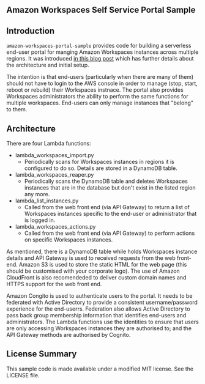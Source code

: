 ## Amazon Workspaces Self Service Portal Sample

## Introduction
`amazon-workspaces-portal-sample` provides code for building a serverless end-user portal for manging Amazon Workspaces instances across multiple regions. It was introduced [in this blog post](https://aws.amazon.com/blogs/desktop-and-application-streaming/creating-a-self-service-portal-for-amazon-workspaces-end-users/) which has further details about the architecture and initial setup.

The intention is that end-users (particularly when there are many of them) should not have to login to the AWS console in order to manage (stop, start, reboot or rebuild) their Workspaces instnace. The portal also provides Workspaces administrators the ability to perform the same functions for multiple workspaces. End-users can only manage instances that "belong" to them.

## Architecture

There are four Lambda functions:
 - lambda_workspaces_import.py
   - Periodically scans for Workspaces instances in regions it is configured to do so. Details are stored in a DynamoDB table.
 - lambda_workspaces_reaper.py
   - Periodically scans the DynamoDB table and deletes Workspaces instances that are in the database but don't exist in the listed region any more.
 - lambda_list_instances.py
   - Called from the web front end (via API Gateway) to return a list of Workspaces instances specific to the end-user or administrator that is logged in.
 - lambda_workspaces_actions.py
   - Called from the web front end (via API Gateway) to perform actions on specific Workspaces instances.

As mentioned, there is a DynamoDB table while holds Workspaces instance details and API Gateway is used to received requests from the web front-end. Amazon S3 is used to store the static HTML for the web page (this should be customised with your corporate logo). The use of Amazon CloudFront is also recomendeded to deliver custom domain names and HTTPS support for the web front end.

Amazon Congito is used to authenticate users to the portal. It needs to be federated with Active Directory to provide a consistent username/password experience for the end-userrs. Federation also allows Active Directory to pass back group membership information that identifies end-users and administrators. The Lambda functions use the identities to ensure that users are only accessing Workspaces instances they are authorised to; and the API Gateway methods are authorised by Cognito.

## License Summary

This sample code is made available under a modified MIT license. See the LICENSE file.
